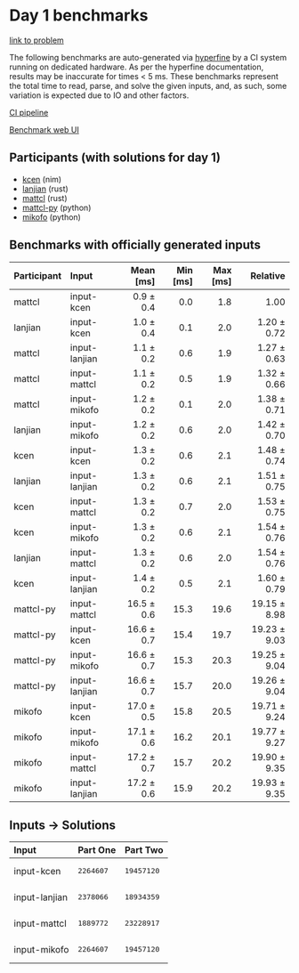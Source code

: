 # Day 1 benchmarks

[link to problem](https://adventofcode.com/2024/day/1)

The following benchmarks are auto-generated via
[hyperfine](https://github.com/sharkdp/hyperfine) by a CI system running on
dedicated hardware. As per the hyperfine documentation, results may be
inaccurate for times < 5 ms. These benchmarks represent the total time to read,
parse, and solve the given inputs, and, as such, some variation is expected due
to IO and other factors.

[CI pipeline](http://ci.papercode.net:8080/teams/main/pipelines/aoc2024)

[Benchmark web UI](https://aoc.ancalagon.black)


## Participants (with solutions for day 1)

- [kcen](https://github.com/kcen/aoc2024) (nim)
- [lanjian](https://github.com/lanjian/aoc-2024) (rust)
- [mattcl](https://github.com/mattcl/aoc2024) (rust)
- [mattcl-py](https://github.com/mattcl/aoc2024-py) (python)
- [mikofo](https://github.com/mikofo/aoc2024) (python)


## Benchmarks with officially generated inputs

| Participant | Input | Mean [ms] | Min [ms] | Max [ms] | Relative |
|:---|:---|---:|---:|---:|---:|
| mattcl | input-kcen | 0.9 ± 0.4 | 0.0 | 1.8 | 1.00 |
| lanjian | input-kcen | 1.0 ± 0.4 | 0.1 | 2.0 | 1.20 ± 0.72 |
| mattcl | input-lanjian | 1.1 ± 0.2 | 0.6 | 1.9 | 1.27 ± 0.63 |
| mattcl | input-mattcl | 1.1 ± 0.2 | 0.5 | 1.9 | 1.32 ± 0.66 |
| mattcl | input-mikofo | 1.2 ± 0.2 | 0.1 | 2.0 | 1.38 ± 0.71 |
| lanjian | input-mikofo | 1.2 ± 0.2 | 0.6 | 2.0 | 1.42 ± 0.70 |
| kcen | input-kcen | 1.3 ± 0.2 | 0.6 | 2.1 | 1.48 ± 0.74 |
| lanjian | input-lanjian | 1.3 ± 0.2 | 0.6 | 2.1 | 1.51 ± 0.75 |
| kcen | input-mattcl | 1.3 ± 0.2 | 0.7 | 2.0 | 1.53 ± 0.75 |
| kcen | input-mikofo | 1.3 ± 0.2 | 0.6 | 2.1 | 1.54 ± 0.76 |
| lanjian | input-mattcl | 1.3 ± 0.2 | 0.6 | 2.0 | 1.54 ± 0.76 |
| kcen | input-lanjian | 1.4 ± 0.2 | 0.5 | 2.1 | 1.60 ± 0.79 |
| mattcl-py | input-mattcl | 16.5 ± 0.6 | 15.3 | 19.6 | 19.15 ± 8.98 |
| mattcl-py | input-kcen | 16.6 ± 0.7 | 15.4 | 19.7 | 19.23 ± 9.03 |
| mattcl-py | input-mikofo | 16.6 ± 0.7 | 15.3 | 20.3 | 19.25 ± 9.04 |
| mattcl-py | input-lanjian | 16.6 ± 0.7 | 15.7 | 20.0 | 19.26 ± 9.04 |
| mikofo | input-kcen | 17.0 ± 0.5 | 15.8 | 20.5 | 19.71 ± 9.24 |
| mikofo | input-mikofo | 17.1 ± 0.6 | 16.2 | 20.1 | 19.77 ± 9.27 |
| mikofo | input-mattcl | 17.2 ± 0.7 | 15.7 | 20.2 | 19.90 ± 9.35 |
| mikofo | input-lanjian | 17.2 ± 0.6 | 15.9 | 20.2 | 19.93 ± 9.35 |


## Inputs -> Solutions

| Input | Part One | Part Two |
|:---|:---|:---|
|input-kcen|<pre>2264607</pre>|<pre>19457120</pre>|
|input-lanjian|<pre>2378066</pre>|<pre>18934359</pre>|
|input-mattcl|<pre>1889772</pre>|<pre>23228917</pre>|
|input-mikofo|<pre>2264607</pre>|<pre>19457120</pre>|